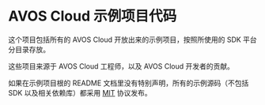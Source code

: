 # AVOS Cloud 示例项目代码

这个项目包括所有的 AVOS Cloud 开放出来的示例项目，按照所使用的 SDK 平台分目录存放。

这些项目来源于 AVOS Cloud 工程师，以及 AVOS Cloud 开发者的贡献。

如果在示例项目根的 README  文档里没有特别声明，所有的示例源码（不包括 SDK 以及相关依赖库）都采用 [MIT](http://opensource.org/licenses/MIT) 协议发布。

